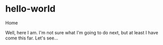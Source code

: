 # hello-world
Home

Well, here I am. I'm not sure what I'm going to do next, but at least I have come this far. Let's see...
